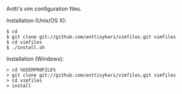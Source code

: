 Antti's vim configuration files.

Installation (Unix/OS X):

    $ cd
    $ git clone git://github.com/anttisykari/vimfiles.git vimfiles
    $ cd vimfiles
    $ ./install.sh

Installation (Windows):

    > cd %USERPROFILE%
    > git clone git://github.com/anttisykari/vimfiles.git vimfiles
    > cd vimfiles
    > install
